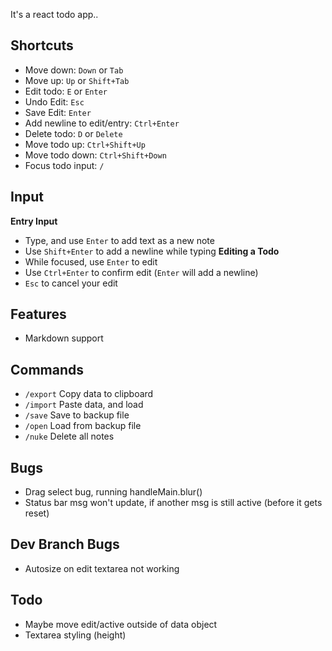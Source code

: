 It's a react todo app..

## Shortcuts
- Move down: `Down` or `Tab`
- Move up: `Up` or `Shift+Tab`
- Edit todo: `E` or `Enter`
- Undo Edit: `Esc`
- Save Edit: `Enter`
- Add newline to edit/entry: `Ctrl+Enter`
- Delete todo: `D` or `Delete`
- Move todo up: `Ctrl+Shift+Up`
- Move todo down: `Ctrl+Shift+Down`
- Focus todo input: `/`

## Input
**Entry Input**   
- Type, and use `Enter` to add text as a new note
- Use `Shift+Enter` to add a newline while typing
**Editing a Todo**   
- While focused, use `Enter` to edit
- Use `Ctrl+Enter` to confirm edit (`Enter` will add a newline)
- `Esc` to cancel your edit

## Features
- Markdown support

## Commands
- `/export` Copy data to clipboard
- `/import` Paste data, and load
- `/save` Save to backup file
- `/open` Load from backup file
- `/nuke` Delete all notes

## Bugs
- Drag select bug, running handleMain.blur()
- Status bar msg won't update, if another msg is still active (before it gets reset)

## Dev Branch Bugs
- Autosize on edit textarea not working

## Todo
- Maybe move edit/active outside of data object
- Textarea styling (height)
